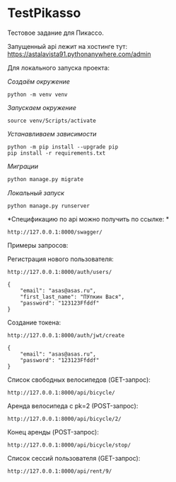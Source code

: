 # TestPikasso

Тестовое задание для Пикассо.

Запущенный api лежит на хостинге тут: 
https://astalavista91.pythonanywhere.com/admin

Для локального запуска проекта:

*Создаём окружение*
```
python -m venv venv
```

*Запускаем окружение*
```
source venv/Scripts/activate
```

*Устанавливаем зависимости*
```
python -m pip install --upgrade pip
pip install -r requirements.txt
```

*Миграции*
```python manage.py makemigrations
python manage.py migrate
```

*Локальный запуск*
```
python manage.py runserver
```


*Спецификацию по api можно получить по ссылке: *
```
http://127.0.0.1:8000/swagger/
```

Примеры запросов:  
  
Регистрация нового пользователя:
```
http://127.0.0.1:8000/auth/users/
  
{  
    "email": "asas@asas.ru",  
    "first_last_name": "ПУпкин Вася",  
    "password": "123123Ffddf"  
}  
```
Создание токена:
```
http://127.0.0.1:8000/auth/jwt/create
  
{  
    "email": "asas@asas.ru",  
    "password": "123123Ffddf"  
}
```
  
Список свободных велосипедов (GET-запрос): 
```
http://127.0.0.1:8000/api/bicycle/
```

Аренда велосипеда с pk=2 (POST-запрос): 
```
http://127.0.0.1:8000/api/bicycle/2/
```
  
Конец аренды (POST-запрос):
```
http://127.0.0.1:8000/api/bicycle/stop/
```
  
Список сессий пользователя (GET-запрос):
``` 
http://127.0.0.1:8000/api/rent/9/
```
